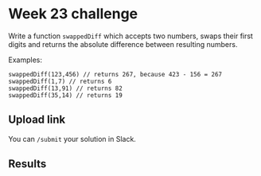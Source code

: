 # Week 23 challenge

Write a function `swappedDiff` which accepts two numbers, swaps their first digits and returns the absolute difference between resulting numbers.


Examples:
```
swappedDiff(123,456) // returns 267, because 423 - 156 = 267
swappedDiff(1,7) // returns 6
swappedDiff(13,91) // returns 82
swappedDiff(35,14) // returns 19
```


## Upload link

You can `/submit` your solution in Slack.

## Results

